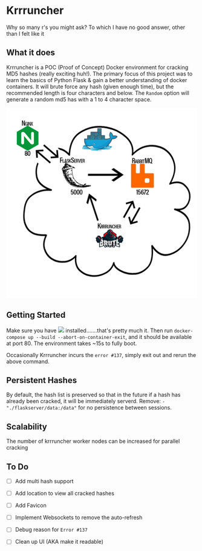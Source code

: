 # Krrruncher

Why so many r's you might ask? To which I have no good answer, other than I felt like it

## What it does

Krrruncher is a POC (Proof of Concept) Docker environment for cracking MD5 hashes (really exciting huh!). The primary focus of this project was to learn the basics of Python Flask & gain a better understanding of docker containers. It will brute force any hash (given enough time), but the recommended length is four characters and below. The `Random` option will generate a random md5 has with a 1 to 4 character space.

![Network Diagram](assets/networkdiagram.png?raw=true "Network Diagram")

## Getting Started

Make sure you have <img src="https://img.icons8.com/dusk/64/000000/docker.png" height="20"/> installed.......that's pretty much it. Then run `docker-compose up --build --abort-on-container-exit`, and it should be available at port 80. The environment takes ~15s to fully boot.

Occasionally Krrruncher incurs the `error #137`, simply exit out and rerun the above command.

## Persistent Hashes

By default, the hash list is preserved so that in the future if a hash has already been cracked, it will be immediately serverd. Remove: `- "./flaskserver/data:/data"` for no persistence between sessions.

## Scalability

The number of krrruncher worker nodes can be increased for parallel cracking

## To Do

- [ ] Add multi hash support
- [ ] Add location to view all cracked hashes
- [ ] Add Favicon
- [ ] Implement Websockets to remove the auto-refresh
- [ ] Debug reason for `Error #137`
- [ ] Clean up UI (AKA make it readable)
 

